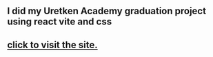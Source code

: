 ## I did my Uretken Academy graduation project using react vite and css
## [click to visit the site.](https://abdullahmutllu.github.io/UretkenAcademianFinalProject/)
